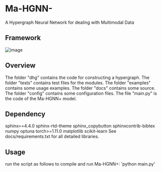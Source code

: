 # Ma-HGNN-

A Hypergraph Neural Network for dealing with Multimodal Data

## Framework
![image](https://github.com/HaoWuLab-Bioinformatics/Ma-HGNN-/blob/main/model.jpg)

## Overview
The folder "dhg" contains the code for constructing a hypergraph.
The folder "tests" contains test files for the modules.
The folder "examples" contains some usage examples.
The folder "docs" contains some source.
The folder "config" contains some configuration files.
The file "main.py" is the code of the Ma-HGNN+ model.

## Dependency
sphinx==4.4.0
sphinx-rtd-theme
sphinx_copybutton
sphinxcontrib-bibtex
numpy
optuna
torch>=1.11.0
matplotlib
scikit-learn
See docs/requirements.txt for all detailed libraries.  

## Usage
run the script as follows to compile and run Ma-HGNN+: 
'python main.py'

